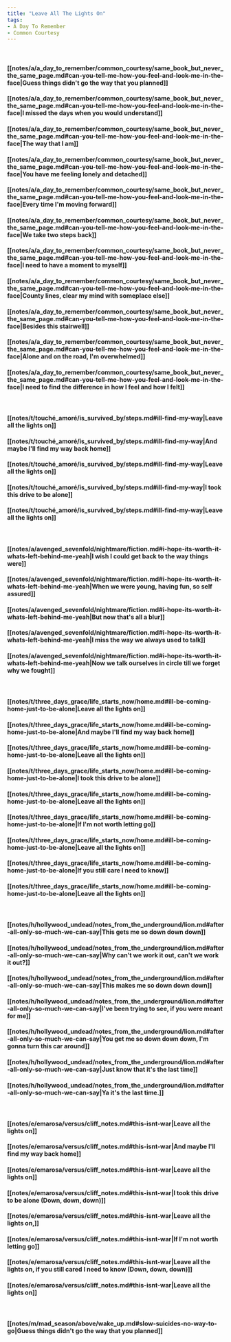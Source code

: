```yaml
---
title: "Leave All The Lights On"
tags:
- A Day To Remember
- Common Courtesy
---
```

&nbsp;
#### [[notes/a/a_day_to_remember/common_courtesy/same_book_but_never_the_same_page.md#can-you-tell-me-how-you-feel-and-look-me-in-the-face|Guess things didn't go the way that you planned]]
#### [[notes/a/a_day_to_remember/common_courtesy/same_book_but_never_the_same_page.md#can-you-tell-me-how-you-feel-and-look-me-in-the-face|I missed the days when you would understand]]
#### [[notes/a/a_day_to_remember/common_courtesy/same_book_but_never_the_same_page.md#can-you-tell-me-how-you-feel-and-look-me-in-the-face|The way that I am]]
#### [[notes/a/a_day_to_remember/common_courtesy/same_book_but_never_the_same_page.md#can-you-tell-me-how-you-feel-and-look-me-in-the-face|You have me feeling lonely and detached]]
#### [[notes/a/a_day_to_remember/common_courtesy/same_book_but_never_the_same_page.md#can-you-tell-me-how-you-feel-and-look-me-in-the-face|Every time I'm moving forward]]
#### [[notes/a/a_day_to_remember/common_courtesy/same_book_but_never_the_same_page.md#can-you-tell-me-how-you-feel-and-look-me-in-the-face|We take two steps back]]
#### [[notes/a/a_day_to_remember/common_courtesy/same_book_but_never_the_same_page.md#can-you-tell-me-how-you-feel-and-look-me-in-the-face|I need to have a moment to myself]]
#### [[notes/a/a_day_to_remember/common_courtesy/same_book_but_never_the_same_page.md#can-you-tell-me-how-you-feel-and-look-me-in-the-face|County lines, clear my mind with someplace else]]
#### [[notes/a/a_day_to_remember/common_courtesy/same_book_but_never_the_same_page.md#can-you-tell-me-how-you-feel-and-look-me-in-the-face|Besides this stairwell]]
#### [[notes/a/a_day_to_remember/common_courtesy/same_book_but_never_the_same_page.md#can-you-tell-me-how-you-feel-and-look-me-in-the-face|Alone and on the road, I'm overwhelmed]]
#### [[notes/a/a_day_to_remember/common_courtesy/same_book_but_never_the_same_page.md#can-you-tell-me-how-you-feel-and-look-me-in-the-face|I need to find the difference in how I feel and how I felt]]
&nbsp;
#### [[notes/t/touché_amoré/is_survived_by/steps.md#ill-find-my-way|Leave all the lights on]]
#### [[notes/t/touché_amoré/is_survived_by/steps.md#ill-find-my-way|And maybe I'll find my way back home]]
#### [[notes/t/touché_amoré/is_survived_by/steps.md#ill-find-my-way|Leave all the lights on]]
#### [[notes/t/touché_amoré/is_survived_by/steps.md#ill-find-my-way|I took this drive to be alone]]
#### [[notes/t/touché_amoré/is_survived_by/steps.md#ill-find-my-way|Leave all the lights on]]
&nbsp;
#### [[notes/a/avenged_sevenfold/nightmare/fiction.md#i-hope-its-worth-it-whats-left-behind-me-yeah|I wish I could get back to the way things were]]
#### [[notes/a/avenged_sevenfold/nightmare/fiction.md#i-hope-its-worth-it-whats-left-behind-me-yeah|When we were young, having fun, so self assured]]
#### [[notes/a/avenged_sevenfold/nightmare/fiction.md#i-hope-its-worth-it-whats-left-behind-me-yeah|But now that's all a blur]]
#### [[notes/a/avenged_sevenfold/nightmare/fiction.md#i-hope-its-worth-it-whats-left-behind-me-yeah|I miss the way we always used to talk]]
#### [[notes/a/avenged_sevenfold/nightmare/fiction.md#i-hope-its-worth-it-whats-left-behind-me-yeah|Now we talk ourselves in circle till we forget why we fought]]
&nbsp;
#### [[notes/t/three_days_grace/life_starts_now/home.md#ill-be-coming-home-just-to-be-alone|Leave all the lights on]]
#### [[notes/t/three_days_grace/life_starts_now/home.md#ill-be-coming-home-just-to-be-alone|And maybe I'll find my way back home]]
#### [[notes/t/three_days_grace/life_starts_now/home.md#ill-be-coming-home-just-to-be-alone|Leave all the lights on]]
#### [[notes/t/three_days_grace/life_starts_now/home.md#ill-be-coming-home-just-to-be-alone|I took this drive to be alone]]
#### [[notes/t/three_days_grace/life_starts_now/home.md#ill-be-coming-home-just-to-be-alone|Leave all the lights on]]
#### [[notes/t/three_days_grace/life_starts_now/home.md#ill-be-coming-home-just-to-be-alone|If I'm not worth letting go]]
#### [[notes/t/three_days_grace/life_starts_now/home.md#ill-be-coming-home-just-to-be-alone|Leave all the lights on]]
#### [[notes/t/three_days_grace/life_starts_now/home.md#ill-be-coming-home-just-to-be-alone|If you still care I need to know]]
#### [[notes/t/three_days_grace/life_starts_now/home.md#ill-be-coming-home-just-to-be-alone|Leave all the lights on]]
&nbsp;
#### [[notes/h/hollywood_undead/notes_from_the_underground/lion.md#after-all-only-so-much-we-can-say|This gets me so down down down]]
#### [[notes/h/hollywood_undead/notes_from_the_underground/lion.md#after-all-only-so-much-we-can-say|Why can't we work it out, can't we work it out?]]
#### [[notes/h/hollywood_undead/notes_from_the_underground/lion.md#after-all-only-so-much-we-can-say|This makes me so down down down]]
#### [[notes/h/hollywood_undead/notes_from_the_underground/lion.md#after-all-only-so-much-we-can-say|I've been trying to see, if you were meant for me]]
#### [[notes/h/hollywood_undead/notes_from_the_underground/lion.md#after-all-only-so-much-we-can-say|You get me so down down down, I'm gonna turn this car around]]
#### [[notes/h/hollywood_undead/notes_from_the_underground/lion.md#after-all-only-so-much-we-can-say|Just know that it's the last time]]
#### [[notes/h/hollywood_undead/notes_from_the_underground/lion.md#after-all-only-so-much-we-can-say|Ya it's the last time.]]
&nbsp;
#### [[notes/e/emarosa/versus/cliff_notes.md#this-isnt-war|Leave all the lights on]]
#### [[notes/e/emarosa/versus/cliff_notes.md#this-isnt-war|And maybe I'll find my way back home]]
#### [[notes/e/emarosa/versus/cliff_notes.md#this-isnt-war|Leave all the lights on]]
#### [[notes/e/emarosa/versus/cliff_notes.md#this-isnt-war|I took this drive to be alone (Down, down, down)]]
#### [[notes/e/emarosa/versus/cliff_notes.md#this-isnt-war|Leave all the lights on,]]
#### [[notes/e/emarosa/versus/cliff_notes.md#this-isnt-war|If I'm not worth letting go]]
#### [[notes/e/emarosa/versus/cliff_notes.md#this-isnt-war|Leave all the lights on, if you still cared I need to know (Down, down, down)]]
#### [[notes/e/emarosa/versus/cliff_notes.md#this-isnt-war|Leave all the lights on]]
&nbsp;
#### [[notes/m/mad_season/above/wake_up.md#slow-suicides-no-way-to-go|Guess things didn't go the way that you planned]]
